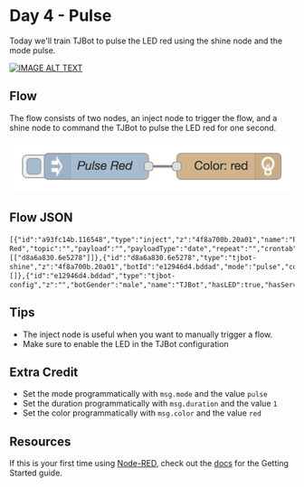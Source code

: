 # Day 4 - Pulse

Today we'll train TJBot to pulse the LED red using the shine node and the mode pulse.

[![IMAGE ALT TEXT](http://img.youtube.com/vi/AkOWGQjlaXk/0.jpg)](http://www.youtube.com/watch?v=AkOWGQjlaXk "Train TJBot to Pulse LED in Node-RED")

## Flow

The flow consists of two nodes, an inject node to trigger the flow, and a shine node to command the TJBot to pulse the LED red for one second.

![Pulse Flow](assets/flow.png)

## Flow JSON
```
[{"id":"a93fc14b.116548","type":"inject","z":"4f8a700b.20a01","name":"Pulse Red","topic":"","payload":"","payloadType":"date","repeat":"","crontab":"","once":false,"x":200,"y":200,"wires":[["d8a6a830.6e5278"]]},{"id":"d8a6a830.6e5278","type":"tjbot-shine","z":"4f8a700b.20a01","botId":"e12946d4.bddad","mode":"pulse","color":"red","duration":"1","name":"","x":352.5,"y":200,"wires":[]},{"id":"e12946d4.bddad","type":"tjbot-config","z":"","botGender":"male","name":"TJBot","hasLED":true,"hasServo":false}]
```

## Tips

* The inject node is useful when you want to manually trigger a flow.
* Make sure to enable the LED in the TJBot configuration 

## Extra Credit

* Set the mode programmatically with `msg.mode` and the value `pulse`
* Set the duration programmatically with `msg.duration` and the value `1`
* Set the color programmatically with `msg.color` and the value `red`

## Resources

If this is your first time using [Node-RED](https://nodered.org/), check out the [docs](https://nodered.org/docs/) for the Getting Started guide.